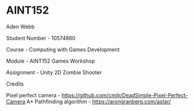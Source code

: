 # AINT152

Aden Webb

Student Number - 10574860

Course - Computing with Games Development

Module - AINT152 Games Workshop

Assignment - Unity 2D Zombie Shooter

Credits

Pixel perfect camera - https://github.com/cmilr/DeadSimple-Pixel-Perfect-Camera
A* Pathfinding algorithm - https://arongranberg.com/astar/


